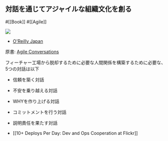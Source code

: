 ## 対話を通じてアジャイルな組織文化を創る
#[[Book]] #[[Agile]]

![](https://www.oreilly.co.jp/books/images/picture_large978-4-8144-0064-5.jpeg)

- [O'Reilly Japan](https://www.oreilly.co.jp/books/9784814400645/)

原書: [Agile Conversations](https://itrevolution.com/product/agile-conversations/)

フィーチャー工場から脱却するために必要な人間関係を構築するために必要な、5つの対話は以下
- 信頼を築く対話
- 不安を乗り越える対話
- WHYを作り上げる対話
- コミットメントを行う対話
- 説明責任を果たす対話

- [[10+ Deploys Per Day: Dev and Ops Cooperation at Flickr]]